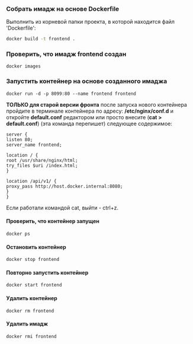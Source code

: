 ### Собрать имадж на основе Dockerfile

Выполнить из корневой папки проекта, в которой находится файл 'Dockerfile':

```bash
docker build -t frontend .
```

### Проверить, что имадж frontend создан
```
docker images
```

### Запустить контейнер на основе созданного имаджа
```
docker run -d -p 8099:80 --name frontend frontend
```

**ТОЛЬКО для старой версии фронта**
после запуска нового контейнера пройдите в терминале контейнера по адресу: **/etc/nginx/conf.d** и откройте **default.conf** редактором или просто внесите (**cat > default.conf**) (эта команда перепишет) следующее содержимое:
```
server {
listen 80;
server_name frontend;

location / {
root /usr/share/nginx/html;
try_files $uri /index.html;
}

location /api/v1/ {
proxy_pass http://host.docker.internal:8080;
}
}
```

Если работали командой cat, выйти - ctrl+z.


#### Проверить, что контейнер запущен
```
docker ps
```

#### Остановить контейнер
```
docker stop frontend
```

#### Повторно запустить контейнер
```
docker start frontend
```

#### Удалить контейнер
```
docker rm frontend
```

#### Удалить имадж
```
docker rmi frontend
```
